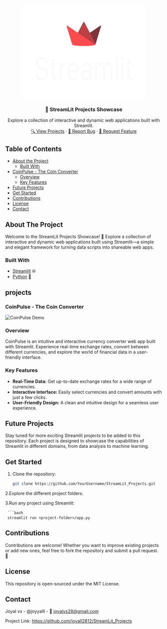 <!-- PROJECT LOGO -->
<br />
<p align="center">
  <a href="https://github.com/joyall2812/StreamLit_Projects">
    <img src="images/streamlit-logo-primary-colormark-lighttext.png" alt="StreamLit Projects Logo" width="400" height="300">
  </a>

  <h3 align="center">🚀 StreamLit Projects Showcase</h3>

  <p align="center">
    Explore a collection of interactive and dynamic web applications built with Streamlit.
    <br />
    <a href="#projects">🔍 View Projects</a>
    ·
    <a href="https://github.com/joyall2812/StreamLit_Projects/issues">🐞 Report Bug</a>
    ·
    <a href="https://github.com/joyall2812/StreamLit_Projects/issues">🚀 Request Feature</a>
  </p>
</p>

<!-- TABLE OF CONTENTS -->
## Table of Contents

* [About the Project](#about-the-project)
  * [Built With](#built-with)
* [CoinPulse - The Coin Converter](#coinpulse---the-coin-converter)
  * [Overview](#overview)
  * [Key Features](#key-features)
* [Future Projects](#future-projects)
* [Get Started](#get-started)
* [Contributions](#contributions)
* [License](#license)
* [Contact](#contact)

<!-- ABOUT THE PROJECT -->
## About The Project

Welcome to the StreamLit Projects Showcase! 🚀 Explore a collection of interactive and dynamic web applications built using Streamlit—a simple and elegant framework for turning data scripts into shareable web apps.

### Built With

* [Streamlit](https://streamlit.io/) 🌐
* [Python](https://www.python.org/) 🐍

## projects

<!-- COINPULSE - THE COIN CONVERTER -->
### CoinPulse - The Coin Converter

![CoinPulse Demo](coin-converter/coinpulse_demo.gif)

### Overview
CoinPulse is an intuitive and interactive currency converter web app built with Streamlit. Experience real-time exchange rates, convert between different currencies, and explore the world of financial data in a user-friendly interface.

### Key Features
- **Real-Time Data:** Get up-to-date exchange rates for a wide range of currencies.
- **Interactive Interface:** Easily select currencies and convert amounts with just a few clicks.
- **User-Friendly Design:** A clean and intuitive design for a seamless user experience.
<!-- FUTURE PROJECTS -->
## Future Projects
Stay tuned for more exciting Streamlit projects to be added to this repository. Each project is designed to showcase the capabilities of Streamlit in different domains, from data analysis to machine learning.

<!-- GET STARTED -->
## Get Started

1. Clone the repository:

   ```bash
   git clone https://github.com/YourUsername/StreamLit_Projects.git

2.Explore the different project folders.

3.Run any project using Streamlit:

     ```bash
     streamlit run <project-folder>/app.py


<!-- CONTRIBUTIONS -->
## Contributions
Contributions are welcome! Whether you want to improve existing projects or add new ones, feel free to fork the repository and submit a pull request. 🌟

<!-- LICENSE -->
## License
This repository is open-sourced under the MIT License.

<!-- CONTACT -->
## Contact
Joyal vs - @joyyalll - 📧 joyalvs28@gmail.com

Project Link: https://github.com/joyall2812/StreamLit_Projects
